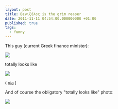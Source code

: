 ```yaml
---
layout: post
title: Βενιζέλος is the grim reaper
date: 2011-11-11 04:54:00.000000000 +01:00
published: true
tags:
  - funny
---
```


This guy (current Greek finance minister):

<img src="{% link /assets/2011/venizelos_evangelos_min.jpg %}" />

totally looks like

<img src="{% link /assets/2011/benny-grim-reaper.jpg %}" />

(
<a href="http://buzz.reality-tape.com/story.php?title=%CE%95%CF%85%CE%AC%CE%B3%CE%B3%CE%B5%CE%BB%CE%BF%CF%82-%CE%92%CE%B5%CE%BD%CE%B9%CE%B6%CE%AD%CE%BB%CE%BF%CF%82-See-you-in-hell" target="_blank">via</a>
)

And of course the obligatory "totally looks like" photo:

<img src="{% link /assets/2011/evangelos-venizelos-totally-looks-like-steve-grimmett.jpg %}" />
